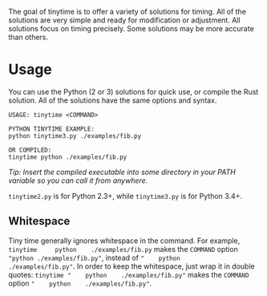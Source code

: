 The goal of tinytime is to offer a variety of solutions for timing. All of the solutions are very simple and ready for modification or adjustment. All solutions focus on timing precisely. Some solutions may be more accurate than others.

# Usage
You can use the Python (2 or 3) solutions for quick use, or compile the Rust solution. All of the solutions have the same options and syntax.

```
USAGE: tinytime <COMMAND>

PYTHON TINYTIME EXAMPLE:
python tinytime3.py ./examples/fib.py

OR COMPILED:
tinytime python ./examples/fib.py
```

*Tip: Insert the compiled executable into some directory in your PATH variable so you can call it from anywhere.*

`tinytime2.py` is for Python 2.3+, while `tinytime3.py` is for Python 3.4+.

## Whitespace
Tiny time generally ignores whitespace in the command. For example, `tinytime     python    ./examples/fib.py` makes the `COMMAND` option `"python ./examples/fib.py"`, instead of `"    python    ./examples/fib.py"`. In order to keep the whitespace, just wrap it in double quotes: `tinytime "    python    ./examples/fib.py"` makes the `COMMAND` option `"    python    ./examples/fib.py"`.
